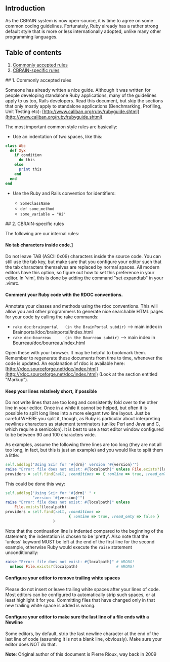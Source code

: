 
## Introduction

As the CBRAIN system is now open-source, it is time to agree on some
common coding guidelines. Fortunately, Ruby already has a rather strong 
default style that is more or less internationally adopted, unlike many 
other programming languages.

## Table of contents

1. [Commonly accepted rules](#acceptable_rules)
2. [CBRAIN-specific rules](#CBRAIN_rules)



<a name="acceptable_rules" />
## 1. Commonly accepted rules

Someone has already written a nice guide. Although it was
written for people developing standalone Ruby applications, many
of the guidelines apply to us too, Rails developers. Read this
document, but skip the sections that only mostly apply to standalone
applications (Benchmarking, Profiling, Unit Testing etc):
[http://www.caliban.org/ruby/rubyguide.shtml](http://www.caliban.org/ruby/rubyguide.shtml)

The most important common style rules are basically:

* Use an indentation of two spaces, like this:

```ruby
class Abc
  def Xyx
    if condition
      do this
    else
      print this
    end
  end
end
```

* Use the Ruby and Rails convention for identifiers:

  - ``SomeClassName``
  - ``def some_method``
  - ``some_variable = "Hi"``

<a name="CBRAIN_rules" />
## 2. CBRAIN-specific rules

The following are our internal rules:

#### No tab characters inside code.]

Do not leave TAB (ASCII 0x09) characters inside the source code. You can still use the
tab key, but make sure that you configure your editor such that the tab
characters themselves are replaced by normal spaces. All modern
editors have this option, so figure out how to set this preference
in your editor. In 'vim', this is done by adding the command "set
expandtab" in your .vimrc.

#### Comment your Ruby code with the RDOC conventions.

Annotate your classes and methods using the rdoc conventions.
This will allow you and other programmers to generate nice searchable
HTML pages for your code by calling the rake commands:

- ``rake doc:brainportal   (in the BrainPortal subdir)`` --> main index in Brainportal/doc/brainportal/index.html
- ``rake doc:bourreau      (in the Bourreau subdir)`` --> main index in Bourreau/doc/bourreau/index.html

Open these with your browser. It may be helpful to bookmark them. Remember
to regenerate these documents from time to time, whenever the
code is updated.  An explanation of rdoc is available here:
[http://rdoc.sourceforge.net/doc/index.html](http://rdoc.sourceforge.net/doc/index.html)
(Look at the section entitled "Markup").

#### Keep your lines relatively short, if possible

Do not write lines that are too long and consistently fold over to
the other line in your editor. Once in a while it cannot be helped,
but often it is possible to split long lines into a more elegant
two line layout. Just be careful WHERE you split it, though,
as Ruby is particular about interpreting newlines characters as
statement terminators (unlike Perl and Java and C, which require
a semicolon). It is best to use a text editor window configured to
be between 90 and 100 characters wide.

As examples, assume the following three lines are too long (they
are not all too long, in fact, but this is just an example) and you would like
to split them a little:

```ruby
self.addlog("Using Scir for '#{drm}' version '#{version}'")
raise "Error: file does not exist: #{localpath}" unless File.exists?(localpath)
providers = self.find(:all, :conditions => { :online => true, :read_only => false })
```

This could be done this way:

```ruby
self.addlog("Using Scir for '#{drm}' " +
            "version '#{version}'")
raise "Error: file does not exist: #{localpath}" unless
    File.exists?(localpath)
providers = self.find(:all, :conditions =>
                            { :online => true, :read_only => false }
                     )
```

Note that the continuation line is indented compared to the beginning
of the statement; the indentation is chosen to be 'pretty'. Also note
that the 'unless' keyword MUST be left at the end of the first line
for the second example, otherwise Ruby would execute the ``raise``
statement unconditionally:

```ruby
raise "Error: file does not exist: #{localpath}" # WRONG!
  unless File.exists?(localpath)                 # WRONG!
```

#### Configure your editor to remove trailing white spaces

Please do not insert or leave trailing white spaces after your lines of code.
Most editors can be configured to automatically strip such spaces, or at least
highlight it for you. Committing files that have changed only in that new
trailing white space is added is wrong.

#### Configure your editor to make sure the last line of a file ends with a Newline

Some editors, by default, strip the last newline character at the end of the last
line of code (assuming it is not a blank line, obviously). Make sure your editor
does NOT do that.

**Note**: Original author of this document is Pierre Rioux, way back in 2009

